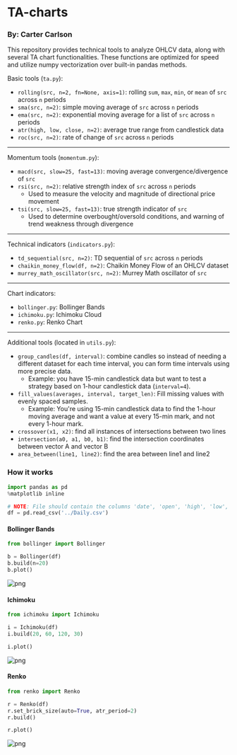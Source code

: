 # TA-charts
### By: Carter Carlson

This repository provides technical tools to analyze OHLCV data, along with several TA chart functionalities.  These functions are optimized for speed and utilize numpy vectorization over built-in pandas methods.

Basic tools (`ta.py`):
* `rolling(src, n=2, fn=None, axis=1)`: rolling `sum`, `max`, `min`, or `mean` of `src` across `n` periods
* `sma(src, n=2)`: simple moving average of `src` across `n` periods
* `ema(src, n=2)`: exponential moving average for a list of `src` across `n` periods
* `atr(high, low, close, n=2)`: average true range from candlestick data
* `roc(src, n=2)`: rate of change of `src` across `n` periods

---

Momentum tools (`momentum.py`):
* `macd(src, slow=25, fast=13)`: moving average convergence/divergence of `src`
* `rsi(src, n=2)`: relative strength index of `src` across `n` periods
  * Used to measure the velocity and magnitude of directional price movement
* `tsi(src, slow=25, fast=13)`: true strength indicator of `src`
  * Used to determine overbought/oversold conditions, and warning of trend weakness through divergence

---
Technical indicators (`indicators.py`):
* `td_sequential(src, n=2)`: TD sequential of `src` across `n` periods
* `chaikin_money_flow(df, n=2)`: Chaikin Money Flow of an OHLCV dataset
* `murrey_math_oscillator(src, n=2)`: Murrey Math oscillator of `src`
---
Chart indicators:
* `bollinger.py`: Bollinger Bands
* `ichimoku.py`: Ichimoku Cloud
* `renko.py`: Renko Chart
---
Additional tools (located in `utils.py`):
* `group_candles(df, interval)`: combine candles so instead of needing a different dataset for each time interval, you can form time intervals using more precise data.
  * Example: you have 15-min candlestick data but want to test a strategy based on 1-hour candlestick data (`interval=4`).
* `fill_values(averages, interval, target_len)`: Fill missing values with evenly spaced samples.
  * Example: You're using 15-min candlestick data to find the 1-hour moving average and want a value at every 15-min mark, and not every 1-hour mark.
* `crossover(x1, x2)`: find all instances of intersections between two lines
* `intersection(a0, a1, b0, b1)`: find the intersection coordinates between vector A and vector B
* `area_between(line1, line2)`: find the area between line1 and line2


### How it works

```python
import pandas as pd
%matplotlib inline

# NOTE: File should contain the columns 'date', 'open', 'high', 'low', and 'close'
df = pd.read_csv('../Daily.csv')
```

#### Bollinger Bands
```python
from bollinger import Bollinger

b = Bollinger(df)
b.build(n=20)
b.plot()
```
![png](img/bollinger.PNG)

#### Ichimoku
```python
from ichimoku import Ichimoku

i = Ichimoku(df)
i.build(20, 60, 120, 30)

i.plot()
```
![png](img/ichimoku.PNG)


#### Renko
```python
from renko import Renko

r = Renko(df)
r.set_brick_size(auto=True, atr_period=2)
r.build()

r.plot()
```
![png](img/renko.PNG)
